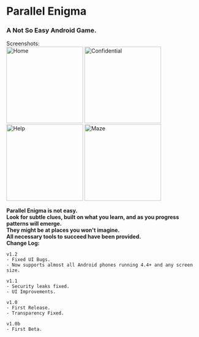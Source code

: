 # Parallel Enigma
### A Not So Easy Android Game.
  
Screenshots:  
<img src="../master/Screenshots/Home.png?raw=true" width="200" alt="Home">
<img src="../master/Screenshots/Confidential.png?raw=true" width="200" alt="Confidential">
<img src="../master/Screenshots/Help.png" width="200" alt="Help">
<img src="../master/Screenshots/Maze.png" width="200" alt="Maze">
  
**Parallel Enigma is not easy.  
Look for subtle clues, built on what you learn, and as you progress patterns will emerge.  
They might be at places you won't imagine.  
All necessary tools to succeed have been provided.**  
**Change Log:**
```
v1.2
- Fixed UI Bugs.
- Now supports almost all Android phones running 4.4+ and any screen size.

v1.1
- Security leaks fixed.
- UI Improvements.

v1.0
- First Release.
- Transparency Fixed.

v1.0b
- First Beta.
```   
